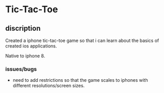 # Tic-Tac-Toe

## discription
Created a iphone tic-tac-toe game so that i can learn about the basics of created ios applications.

Native to iphone 8.

### issues/bugs
- need to add restrictions so that the game scales to iphones with different resolutions/screen sizes.
